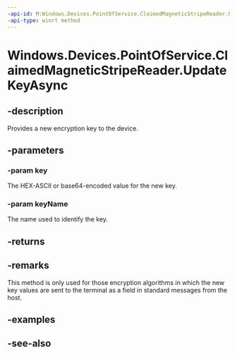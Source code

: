 ----api-id: M:Windows.Devices.PointOfService.ClaimedMagneticStripeReader.UpdateKeyAsync(System.String,System.String)
-api-type: winrt method
---<!-- Method syntaxpublic Windows.Foundation.IAsyncAction UpdateKeyAsync(System.String key, System.String keyName)--># Windows.Devices.PointOfService.ClaimedMagneticStripeReader.UpdateKeyAsync## -descriptionProvides a new encryption key to the device.## -parameters### -param keyThe HEX-ASCII or base64-encoded value for the new key.### -param keyNameThe name used to identify the key.## -returns## -remarksThis method is only used for those encryption algorithms in which the new key values are sent to the terminal as a field in standard messages from the host.## -examples## -see-also